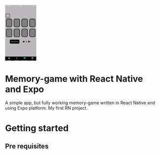 <img src="https://github.com/caickdias/memory-game/blob/main/examples/memory-game-gif-12fps-23sec.gif" width="20%" height="20%"/>

# Memory-game with React Native and Expo

A simple app, but fully working memory-game written in React Native and using Expo platform. My first RN project.

# Getting started

## Pre requisites





